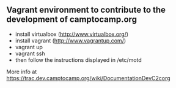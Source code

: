 Vagrant environment to contribute to the development of camptocamp.org
----------------------------------------------------------------------

 * install virtualbox (http://www.virtualbox.org/)
 * install vagrant (http://www.vagrantup.com/)
 * vagrant up
 * vagrant ssh
 * then follow the instructions displayed in /etc/motd

More info at https://trac.dev.camptocamp.org/wiki/DocumentationDevC2corg
